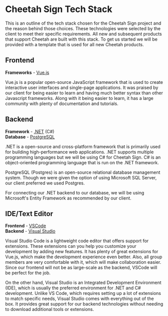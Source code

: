 # Cheetah Sign Tech Stack

This is an outline of the tech stack chosen for the Cheetah Sign project and the reason behind those choices. These technologies were selected by the client to meet their specific requirements. All new and subsequent products that support Cheetah are built with this stack. To get us started we will be provided with a template that is used for all new Cheetah products.

## Frontend

**Frameworks** - [Vue.js](https://vuejs.org/)
<br>

Vue.js is a popular open-source JavaScript framework that is used to create interactive user interfaces and single-page applications. It was praised by our client for being easier to learn and having much better syntax than other Javascript frameworks. Along with it being easier to learn, it has a large community with plenty of documentation and tutorials.

## Backend

**Framework** - [.NET](https://dotnet.microsoft.com/en-us/) (C#)
<br>
**Database** - [PostgreSQL](https://www.postgresql.org/)

.NET is a open-source and cross-platform framework that is primarily used for building high-performance web applications. .NET supports multiple programming languages but we will be using C# for Cheetah Sign. C# is an object-oriented programming language that is run on the .NET framework.

PostgreSQL (Postgres) is an open-source relational database management system. Though we were given the option of using Microsoft SQL Server, our client preferred we used Postgres.

For connecting our .NET backend to our database, we will be using Microsoft's Entity Framework as recommended by our client.

## IDE/Text Editor

**Frontend** - [VSCode](https://code.visualstudio.com/)
<br>
**Backend** - [Visual Studio](https://visualstudio.microsoft.com/)

Visual Studio Code is a lightweight code editor that offers support for extensions. These extensions can you help you customize your development by adding new features. It has plenty of great extensions for Vue.js, which make the development experience even better. Also, all group members are very comfortable with it, which will make collaboration easier. Since our frontend will not be as large-scale as the backend, VSCode will be perfect for the job.

On the other hand, Visual Studio is an Integrated Development Environment (IDE), which is usually the preferred environment for .NET and C# development. Unlike VS Code, which requires setting up a lot of extensions to match specific needs, Visual Studio comes with everything out of the box. It provides great support for our backend technologies without needing to download additional tools or extensions.
